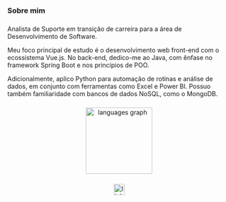 <!---
mauricioluanss/mauricioluanss is a ✨ special ✨ repository because its `README.md` (this file) appears on your GitHub profile.
You can click the Preview link to take a look at your changes.
--->
<h3 align="left">Sobre mim</h3>

###

<p align="left">Analista de Suporte em transição de carreira para a área de Desenvolvimento de Software.

Meu foco principal de estudo é o desenvolvimento web front-end com o ecossistema Vue.js. No back-end, dedico-me ao Java, com ênfase no framework Spring Boot e nos princípios de POO.

Adicionalmente, aplico Python para automação de rotinas e análise de dados, em conjunto com ferramentas como Excel e Power BI. Possuo também familiaridade com bancos de dados NoSQL, como o MongoDB.</p>

###
<div align="center">
  <img src="https://github-readme-stats.vercel.app/api/top-langs?username=mauricioluanss&locale=pt-br&hide_title=false&layout=compact&card_width=320&langs_count=5&theme=white&hide_border=true&order=2" height="150" alt="languages graph"  />
</div>

###

<div align="center">
  <a href="https://br.linkedin.com/in/mauricioluanss" target="_blank">
    <img src="https://img.shields.io/static/v1?message=LinkedIn&logo=linkedin&label=&color=0077B5&logoColor=black&labelColor=&style=flat" height="25" alt="linkedin logo"  />
  </a>
</div>

###
